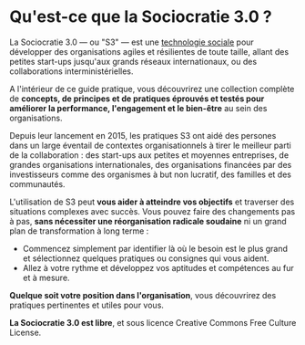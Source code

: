 # Qu'est-ce que la Sociocratie 3.0 ?

La Sociocratie 3.0 — ou "S3" — est une [technologie sociale](glossary:social-technology) pour développer des organisations agiles et résilientes de toute taille, allant des petites start-ups jusqu'aux grands réseaux internationaux, ou des collaborations interministérielles.

A l'intérieur de ce guide pratique, vous découvrirez une collection complète de **concepts, de principes et de pratiques éprouvés et testés pour améliorer la performance, l'engagement et le bien-être** au sein des organisations.

Depuis leur lancement en 2015, les pratiques S3 ont aidé des persones dans un large éventail de contextes organisationnels à tirer le meilleur parti de la collaboration : des start-ups aux petites et moyennes entreprises, de grandes organisations internationales, des organisations financées par des investisseurs comme des organismes à but non lucratif, des familles et des communautés.

L'utilisation de S3 peut **vous aider à atteindre vos objectifs** et traverser des situations complexes avec succès. Vous pouvez faire des changements pas à pas, **sans nécessiter une réorganisation radicale soudaine** ni un grand plan de transformation à long terme :

-   Commencez simplement par identifier là où le besoin est le plus grand et sélectionnez quelques pratiques ou consignes qui vous aident.
-   Allez à votre rythme et développez vos aptitudes et compétences au fur et à mesure.

**Quelque soit votre position dans l'organisation**, vous découvrirez des pratiques pertinentes et utiles pour vous.

**La Sociocratie 3.0 est libre**, et sous licence Creative Commons Free Culture License.
